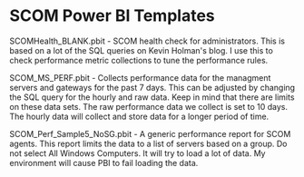 # SCOM Power BI Templates

SCOMHealth_BLANK.pbit - SCOM health check for administrators.  This is based on a lot of the SQL queries on Kevin Holman's blog.  I use this to check performance metric collections to tune the performance rules.

SCOM_MS_PERF.pbit - Collects performance data for the managment servers and gateways for the past 7 days.  This can be adjusted by changing the SQL query for the hourly and raw data.  Keep in mind that there are limits on these data sets.  The raw performance data we collect is set to 10 days. The hourly data will collect and store data for a longer period of time.

SCOM_Perf_Sample5_NoSG.pbit - A generic performance report for SCOM agents.  This report limits the data to a list of servers based on a group.  Do not select All Windows Computers.  It will try to load a lot of data.  My environment will cause PBI to fail loading the data.
